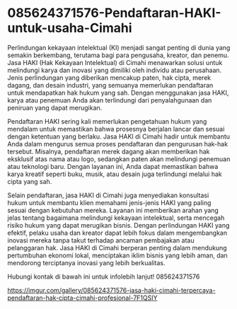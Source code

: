 # 085624371576-Pendaftaran-HAKI-untuk-usaha-Cimahi
Perlindungan kekayaan intelektual (KI) menjadi sangat penting di dunia yang semakin berkembang, terutama bagi para pengusaha, kreator, dan penemu. Jasa HAKI (Hak Kekayaan Intelektual) di Cimahi menawarkan solusi untuk melindungi karya dan inovasi yang dimiliki oleh individu atau perusahaan. Jenis perlindungan yang diberikan mencakup paten, hak cipta, merek dagang, dan desain industri, yang semuanya memerlukan pendaftaran untuk mendapatkan hak hukum yang sah. Dengan menggunakan jasa HAKI, karya atau penemuan Anda akan terlindungi dari penyalahgunaan dan peniruan yang dapat merugikan.

Pendaftaran HAKI sering kali memerlukan pengetahuan hukum yang mendalam untuk memastikan bahwa prosesnya berjalan lancar dan sesuai dengan ketentuan yang berlaku. Jasa HAKI di Cimahi hadir untuk membantu Anda dalam mengurus semua proses pendaftaran dan pengurusan hak-hak tersebut. Misalnya, pendaftaran merek dagang akan memberikan hak eksklusif atas nama atau logo, sedangkan paten akan melindungi penemuan atau teknologi baru. Dengan layanan ini, Anda dapat memastikan bahwa karya kreatif seperti buku, musik, atau desain juga terlindungi melalui hak cipta yang sah.

Selain pendaftaran, jasa HAKI di Cimahi juga menyediakan konsultasi hukum untuk membantu klien memahami jenis-jenis HAKI yang paling sesuai dengan kebutuhan mereka. Layanan ini memberikan arahan yang jelas tentang bagaimana melindungi kekayaan intelektual, serta mencegah risiko hukum yang dapat merugikan bisnis. Dengan perlindungan HAKI yang efektif, pelaku usaha dan kreator dapat lebih fokus dalam mengembangkan inovasi mereka tanpa takut terhadap ancaman pembajakan atau pelanggaran hak. Jasa HAKI di Cimahi berperan penting dalam mendukung pertumbuhan ekonomi lokal, menciptakan iklim bisnis yang lebih aman, dan mendorong terciptanya inovasi yang lebih berkualitas.

Hubungi kontak di bawah ini untuk infolebih lanjut!
085624371576

https://imgur.com/gallery/085624371576-jasa-haki-cimahi-terpercaya-pendaftaran-hak-cipta-cimahi-profesional-7F1QSIY
